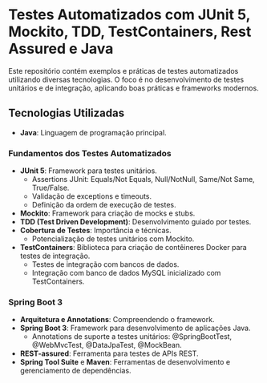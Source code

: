 # Testes Automatizados com JUnit 5, Mockito, TDD, TestContainers, Rest Assured e Java

Este repositório contém exemplos e práticas de testes automatizados utilizando diversas tecnologias. O foco é no desenvolvimento de testes unitários e de integração, aplicando boas práticas e frameworks modernos.

## Tecnologias Utilizadas
- **Java**: Linguagem de programação principal.

### Fundamentos dos Testes Automatizados
- **JUnit 5**: Framework para testes unitários.
  - Assertions JUnit: Equals/Not Equals, Null/NotNull, Same/Not Same, True/False.
  - Validação de exceptions e timeouts.
  - Definição da ordem de execução de testes.
- **Mockito**: Framework para criação de mocks e stubs.
- **TDD (Test Driven Development)**: Desenvolvimento guiado por testes.
- **Cobertura de Testes**: Importância e técnicas.
  - Potencialização de testes unitários com Mockito.
- **TestContainers**: Biblioteca para criação de contêineres Docker para testes de integração.
  - Testes de integração com bancos de dados.
  - Integração com banco de dados MySQL inicializado com TestContainers.
    
### Spring Boot 3
- **Arquitetura e Annotations**: Compreendendo o framework.
- **Spring Boot 3**: Framework para desenvolvimento de aplicações Java.
  - Annotations de suporte a testes unitários: @SpringBootTest, @WebMvcTest, @DataJpaTest, @MockBean.
- **REST-assured**: Ferramenta para testes de APIs REST.
- **Spring Tool Suite** e **Maven**: Ferramentas de desenvolvimento e gerenciamento de dependências.


